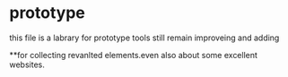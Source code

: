 # prototype
 this file is a labrary for prototype tools
 still remain improveing and adding
 
**for collecting revanlted elements.even also about some excellent websites.
